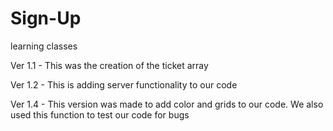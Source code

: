 # Sign-Up
learning classes


Ver 1.1 -
  This was the creation of the ticket array
  
Ver 1.2 -
  This is adding server functionality to our code

Ver 1.4 - 
  This version was made to add color and grids to our code. We also used this function to test our code for bugs
